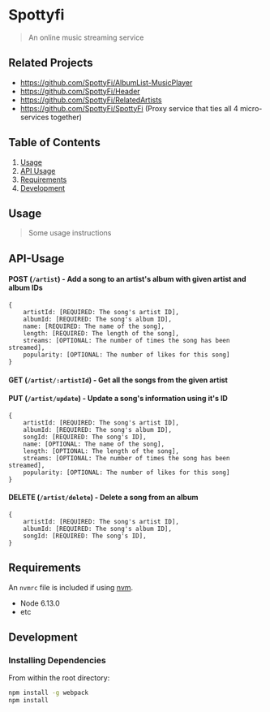 # Spottyfi

> An online music streaming service

## Related Projects

- https://github.com/SpottyFi/AlbumList-MusicPlayer
- https://github.com/SpottyFi/Header
- https://github.com/SpottyFi/RelatedArtists
- https://github.com/SpottyFi/SpottyFi (Proxy service that ties all 4 micro-services together)

## Table of Contents

1. [Usage](#Usage)
2. [API Usage](#API-Usage)
3. [Requirements](#requirements)
4. [Development](#development)

## Usage

> Some usage instructions

## API-Usage

#### POST (`/artist`) - Add a song to an artist's album with given artist and album IDs

```
{
    artistId: [REQUIRED: The song's artist ID],
    albumId: [REQUIRED: The song's album ID],
    name: [REQUIRED: The name of the song],
    length: [REQUIRED: The length of the song],
    streams: [OPTIONAL: The number of times the song has been streamed],
    popularity: [OPTIONAL: The number of likes for this song]
}
```

#### GET (`/artist/:artistId`) - Get all the songs from the given artist

#### PUT (`/artist/update`) - Update a song's information using it's ID

```
{
    artistId: [REQUIRED: The song's artist ID],
    albumId: [REQUIRED: The song's album ID],
    songId: [REQUIRED: The song's ID],
    name: [OPTIONAL: The name of the song],
    length: [OPTIONAL: The length of the song],
    streams: [OPTIONAL: The number of times the song has been streamed],
    popularity: [OPTIONAL: The number of likes for this song]
}
```

#### DELETE (`/artist/delete`) - Delete a song from an album

```
{
    artistId: [REQUIRED: The song's artist ID],
    albumId: [REQUIRED: The song's album ID],
    songId: [REQUIRED: The song's ID],
}
```

## Requirements

An `nvmrc` file is included if using [nvm](https://github.com/creationix/nvm).

- Node 6.13.0
- etc

## Development

### Installing Dependencies

From within the root directory:

```sh
npm install -g webpack
npm install
```
